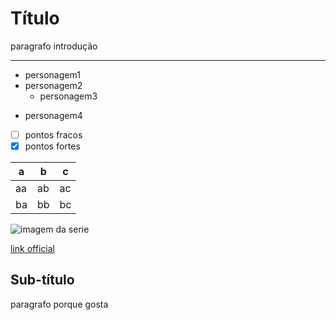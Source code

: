 # Título

paragrafo introdução

---

- personagem1
- personagem2
  - personagem3
* personagem4  


- [ ] pontos fracos
- [x] pontos fortes

|a|b|c|
|-|-|-|
|aa|ab|ac|
|ba|bb|bc|

![imagem da serie]()

[link official]()

## Sub-título

paragrafo porque gosta
